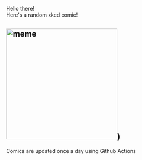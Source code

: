Hello there! <br>Here's a random xkcd comic!<br>
## <img src="https://imgs.xkcd.com/comics/a_hypochondriacs_nightmare.png" alt="meme" width="300"/>)<br>
Comics are updated once a day using Github Actions